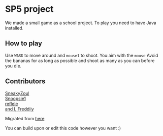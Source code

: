 # SP5 project

We made a small game as a school project. To play you need to have Java installed.

## How to play
Use `WASD` to move around and `mouse1` to shoot. You aim with the `mouse`
Avoid the bananas for as long as possible and shoot as many as you can before you die.

## Contributors
<a href="https://github.com/SneakyZoul">SneakyZoul<a/><br>
<a href="https://github.com/Snoopsie1">Snoopsie1<a/><br>
<a href="https://github.com/reflele">reflele<a/><br>
<a href="https://github.com/Freddiiy">and I, Freddiiy<a/><br>
  
Migrated from <a href="https://github.com/cphbusiness-croup-c/monkemanisland">here<a/>

You can build upon or edit this code however you want :)
